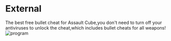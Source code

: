 # External
The best free bullet cheat for Assault Cube,you don't need to turn off your antiviruses to unlock the cheat,which includes bullet cheats for all weapons!
![program](https://github.com/user-attachments/assets/6e15cbdc-1e22-4a5b-9936-4a86294febc2)

